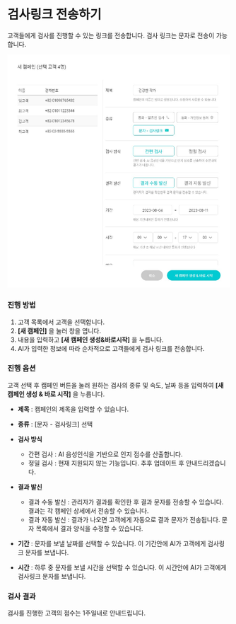# 검사링크 전송하기 

고객들에게 검사를 진행할 수 있는 링크를 전송합니다. 검사 링크는 문자로 전송이 가능합니다.  

<img
src="/img/send_test_link.jpg"
alt="send_test_link"
/>

### 진행 방법

1. 고객 목록에서 고객을 선택합니다.
2. **[새 캠페인]** 을 눌러 창을 엽니다.
3. 내용을 입력하고 **[새 캠페인 생성&바로시작]** 을 누릅니다.
4. AI가 입력한 정보에 따라 순차적으로 고객들에게 검사 링크를 전송합니다. 

### 진행 옵션

고객 선택 후 캠페인 버튼을 눌러 원하는 검사의 종류 및 속도, 날짜 등을 입력하여 **[새 캠페인 생성 & 바로 시작]** 을 누릅니다.  

- **제목** : 캠페인의 제목을 입력할 수 있습니다.

- **종류** : [문자 - 검사링크] 선택
  
- **검사 방식**
    - 간편 검사 : AI 음성인식을 기반으로 인지 점수를 산출합니다.
    - 정밀 검사 : 현재 지원되지 않는 기능입니다. 추후 업데이트 후 안내드리겠습니다.
       
- **결과 발신**
  - 결과 수동 발신 : 관리자가 결과를 확인한 후 결과 문자를 전송할 수 있습니다. 결과는 각 캠페인 상세에서 전송할 수 있습니다.
  - 결과 자동 발신 : 결과가 나오면 고객에게 자동으로 결과 문자가 전송됩니다. 문자 목록에서 결과 양식을 수정할 수 있습니다.
    
- **기간** : 문자를 보낼 날짜를 선택할 수 있습니다. 이 기간안에 AI가 고객에게 검사링크 문자를 보냅니다.  
- **시간** : 하루 중 문자를 보낼 시간을 선택할 수 있습니다. 이 시간안에 AI가 고객에게 검사링크 문자를 보냅니다.  


### 검사 결과

검사를 진행한 고객의 점수는 1주일내로 안내드립니다.  

